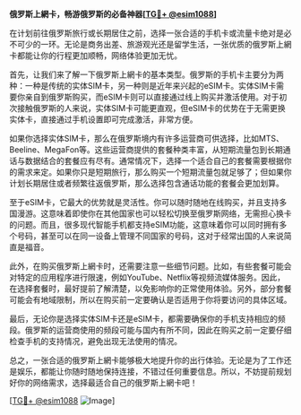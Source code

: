 **俄罗斯上網卡，畅游俄罗斯的必备神器[[TG💪+ @esim1088](https://t.me/s/esim1088)]**

在计划前往俄罗斯旅行或长期居住之前，选择一张合适的手机卡或流量卡绝对是必不可少的一环。无论是商务出差、旅游观光还是留学生活，一张优质的俄罗斯上網卡都能让你的行程更加顺畅，网络体验更加无忧。

首先，让我们来了解一下俄罗斯上網卡的基本类型。俄罗斯的手机卡主要分为两种：一种是传统的实体SIM卡，另一种则是近年来兴起的eSIM卡。实体SIM卡需要你亲自到俄罗斯购买，而eSIM卡则可以直接通过线上购买并激活使用。对于初次接触俄罗斯的人来说，实体SIM卡可能更直观，但eSIM卡的优势在于无需更换实体卡，直接通过手机设置即可完成激活，非常方便。

如果你选择实体SIM卡，那么在俄罗斯境内有许多运营商可供选择，比如MTS、Beeline、MegaFon等。这些运营商提供的套餐种类丰富，从短期流量包到长期通话与数据结合的套餐应有尽有。通常情况下，选择一个适合自己的套餐需要根据你的需求来定。如果你只是短期旅行，那么购买一个短期流量包就足够了；但如果你计划长期居住或者频繁往返俄罗斯，那么选择包含通话功能的套餐会更加划算。

至于eSIM卡，它最大的优势就是灵活性。你可以随时随地在线购买，并且支持多国漫游。这意味着即使你在其他国家也可以轻松切换至俄罗斯网络，无需担心换卡的问题。而且，很多现代智能手机都支持eSIM功能，这意味着你可以同时拥有多个号码，甚至可以在同一设备上管理不同国家的号码，这对于经常出国的人来说简直是福音。

此外，在购买俄罗斯上網卡时，还需要注意一些细节问题。比如，有些套餐可能会对特定的应用程序进行限速，例如YouTube、Netflix等视频流媒体服务。因此，在选择套餐时，最好提前了解清楚，以免影响你的正常使用体验。另外，部分套餐可能会有地域限制，所以在购买前一定要确认是否适用于你将要访问的具体区域。

最后，无论你是选择实体SIM卡还是eSIM卡，都需要确保你的手机支持相应的频段。俄罗斯的运营商使用的频段可能与国内有所不同，因此在购买之前一定要仔细检查手机的支持情况，避免出现无法使用的情况。

总之，一张合适的俄罗斯上網卡能够极大地提升你的出行体验。无论是为了工作还是娱乐，都能让你随时随地保持连接，不错过任何重要信息。所以，不妨提前规划好你的网络需求，选择最适合自己的俄罗斯上網卡吧！

[[TG💪+ @esim1088](https://t.me/s/esim1088) ![Image](https://i.postimg.cc/4NQfJmqS/Snipaste-2025-05-13-00-14-12.png)]